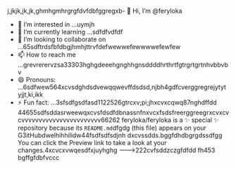 j,jkjk,jk,jk,ghmhgmhrgrgfdvfdbfggregxb- 👋 Hi, I’m @feryloka
- 👀 I’m interested in ...uymjh
- 🌱 I’m currently learning ...sdfdfvdfdf
- 💞️ I’m looking to collaborate on ...65sdftrdsfbfdbgjhmhjttrvfdefwewwefewwwwefewfew
- 📫 How to reach me ...grevrerervzsa33303hghgdeeehgnghhgnsddddhrthrtfgtrgrtgrtnhvbbvbv
- 😄 Pronouns: ...6sdfwew564xcvsdghdsdvewqqwevffdsdsd,njbh4gdfcverggregrejytytyjjt,ki,ikk
- ⚡ Fun fact: ...3sfsdfgsdfasd1122526gtrcxv;pi;jhxcvxcqwq87nghdffdd
44655sdfsddasrweewqxcvsfdsdfdbnassnfnxvcxfsdsfreerggreegrxcvxcvcvvvvvvvvvvvvvvvvvvvvvvv66262
feryloka/feryloka is a ✨ special ✨ repository because its `README.md`dfgdg (this file) appears on your G3itHubdwelhihhilidw44fsdfsdfsdjnh dxcvssdds.bggfdhdbgrgdssdfgg
You can click the Preview link to take a look at your changes.4xcvcxvwqesdfxjuyhghg
--->222cvfsddzczgfdfdd
fh453
bgffgfdbfvccc
